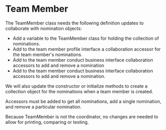 # Team Member

The TeamMember class needs the following definition updates to collaborate with nomination objects:
- Add a variable to the TeamMember class for holding the collection of nominations.
- Add to the team member profile interface a collaboration accessor for the team member's nominations.
- Add to the team member conduct business interface collaboration accessors to add and remove a nomination
- Add to the team member conduct business interface collaboration accessors to add and remove a nomination.

We will also update the constructor or initialize methods to create a collection object for the nominations when a team member is created.

Accessors must be added to get all nominations, add a single nomination, and remove a particular nomination.

Because TeamMember is not the coordinator, no changes are needed to allow for printing, comparing or testing.
